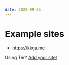 ```yaml
---
date: 2022-09-25
---
```


# Example sites

- https://kkga.me

Using Ter?
[Add your site!](https://github.com/kkga/ter/blob/master/docs/example-sites.md)
